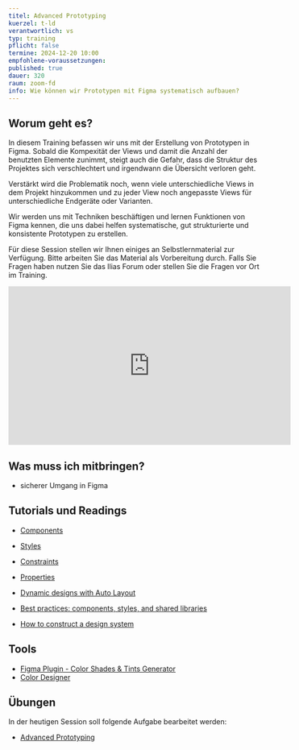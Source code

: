 ```yaml
---
titel: Advanced Prototyping
kuerzel: t-ld
verantwortlich: vs
typ: training
pflicht: false
termine: 2024-12-20 10:00
empfohlene-voraussetzungen: 
published: true
dauer: 320
raum: zoom-fd
info: Wie können wir Prototypen mit Figma systematisch aufbauen?
---
```


## Worum geht es?

In diesem Training befassen wir uns mit der Erstellung von Prototypen in Figma. Sobald die Kompexität der Views und damit die Anzahl der benutzten Elemente zunimmt, steigt auch die Gefahr, dass die  Struktur des Projektes sich verschlechtert und irgendwann die Übersicht verloren geht.

Verstärkt wird die Problematik noch, wenn viele unterschiedliche Views in dem Projekt hinzukommen und zu jeder View noch angepasste Views für unterschiedliche Endgeräte oder Varianten.

Wir werden uns mit Techniken beschäftigen und lernen Funktionen von Figma kennen, die uns dabei helfen systematische, gut strukturierte und konsistente Prototypen zu erstellen. 

Für diese Session stellen wir Ihnen einiges an Selbstlernmaterial zur Verfügung. Bitte arbeiten Sie das Material als Vorbereitung durch. Falls Sie Fragen haben nutzen Sie das Ilias Forum oder stellen Sie die Fragen vor Ort im Training.

<iframe width="560" height="315" src="https://www.youtube.com/embed/A_bdqGcjuBo" frameborder="0" allow="accelerometer; autoplay; encrypted-media; gyroscope; picture-in-picture" allowfullscreen></iframe>


## Was muss ich mitbringen?
- sicherer Umgang in Figma

## Tutorials und Readings
- [Components](https://help.figma.com/hc/en-us/sections/4403935997847-Components)
- [Styles](https://help.figma.com/hc/en-us/sections/4403928368535-Styles)
- [Constraints](https://help.figma.com/hc/en-us/articles/360039957734-Apply-constraints-to-define-how-layers-resize)
- [Properties](https://help.figma.com/hc/en-us/articles/5579474826519-Explore-component-properties)
- [Dynamic designs with Auto Layout](https://help.figma.com/hc/en-us/articles/360040451373-Create-dynamic-designs-with-Auto-Layout)
- [Best practices: components, styles, and shared libraries](https://www.figma.com/best-practices/components-styles-and-shared-libraries/)

- [How to construct a design system](https://www.freecodecamp.org/news/how-to-construct-a-design-system-864adbf2a117/)

## Tools
- [Figma Plugin - Color Shades & Tints Generator](https://www.figma.com/community/plugin/1221190866182222979/color-shades-tints-generator)
- [Color Designer](https://colordesigner.io)

## Übungen
In der heutigen Session soll folgende Aufgabe bearbeitet werden:
- [Advanced Prototyping](/mi-bachelor-screendesign/assignments/training-002-advanced-prototyping/)


<!--
## Sie haben keinen Rechner?
Kein Problem, denn wir haben welche. Allerdings nur Macs. Uuuuuhh. Wenn Sie einen brauchen, bitte rechtzeitig an Volker Schaefer wenden. Unsere Rechner können nur für die Workshops und Trainings ausgeliehen werden. Im MI Pool stehen aber immer Rechner für Sie bereit.
-->
